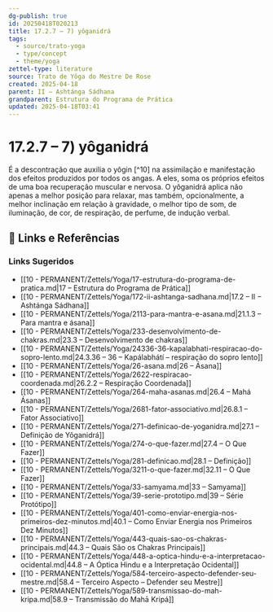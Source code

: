 ```yaml
---
dg-publish: true
id: 20250418T020213
title: 17.2.7 – 7) yôganidrá
tags:
  - source/trato-yoga
  - type/concept
  - theme/yoga
zettel-type: literature
source: Trato de Yôga do Mestre De Rose
created: 2025-04-18
parent: II − Ashtánga Sádhana
grandparent: Estrutura do Programa de Prática
updated: 2025-04-18T03:41
---
```


# 17.2.7 – 7) yôganidrá

É a descontração que auxilia o yôgin [^10] na assimilação e manifestação dos efeitos produzidos por todos os angas. A eles, soma os próprios efeitos de uma boa recuperação muscular e nervosa. O yôganidrá aplica não apenas a melhor posição para relaxar, mas também, opcionalmente, a melhor inclinação em relação à gravidade, o melhor tipo de som, de iluminação, de cor, de respiração, de perfume, de indução verbal.

## 🔗 Links e Referências











### Links Sugeridos

- [[10 - PERMANENT/Zettels/Yoga/17-estrutura-do-programa-de-pratica.md|17 – Estrutura do Programa de Prática]]
- [[10 - PERMANENT/Zettels/Yoga/172-ii-ashtanga-sadhana.md|17.2 – II − Ashtánga Sádhana]]
- [[10 - PERMANENT/Zettels/Yoga/2113-para-mantra-e-asana.md|21.1.3 – Para mantra e ásana]]
- [[10 - PERMANENT/Zettels/Yoga/233-desenvolvimento-de-chakras.md|23.3 – Desenvolvimento de chakras]]
- [[10 - PERMANENT/Zettels/Yoga/24336-36-kapalabhati-respiracao-do-sopro-lento.md|24.3.36 – 36 – Kapálabhátí – respiração do sopro lento]]
- [[10 - PERMANENT/Zettels/Yoga/26-asana.md|26 – Ásana]]
- [[10 - PERMANENT/Zettels/Yoga/2622-respiracao-coordenada.md|26.2.2 – Respiração Coordenada]]
- [[10 - PERMANENT/Zettels/Yoga/264-maha-asanas.md|26.4 – Mahá Ásanas]]
- [[10 - PERMANENT/Zettels/Yoga/2681-fator-associativo.md|26.8.1 – Fator Associativo]]
- [[10 - PERMANENT/Zettels/Yoga/271-definicao-de-yoganidra.md|27.1 – Definição de Yôganidrá]]
- [[10 - PERMANENT/Zettels/Yoga/274-o-que-fazer.md|27.4 – O Que Fazer]]
- [[10 - PERMANENT/Zettels/Yoga/281-definicao.md|28.1 – Definição]]
- [[10 - PERMANENT/Zettels/Yoga/3211-o-que-fazer.md|32.11 – O Que Fazer]]
- [[10 - PERMANENT/Zettels/Yoga/33-samyama.md|33 – Samyama]]
- [[10 - PERMANENT/Zettels/Yoga/39-serie-prototipo.md|39 – Série Protótipo]]
- [[10 - PERMANENT/Zettels/Yoga/401-como-enviar-energia-nos-primeiros-dez-minutos.md|40.1 – Como Enviar Energia nos Primeiros Dez Minutos]]
- [[10 - PERMANENT/Zettels/Yoga/443-quais-sao-os-chakras-principais.md|44.3 – Quais São os Chakras Principais]]
- [[10 - PERMANENT/Zettels/Yoga/448-a-optica-hindu-e-a-interpretacao-ocidental.md|44.8 – A Óptica Hindu e a Interpretação Ocidental]]
- [[10 - PERMANENT/Zettels/Yoga/584-terceiro-aspecto-defender-seu-mestre.md|58.4 – Terceiro Aspecto – Defender seu Mestre]]
- [[10 - PERMANENT/Zettels/Yoga/589-transmissao-do-mah-kripa.md|58.9 – Transmissão do Mahā Kripá]]